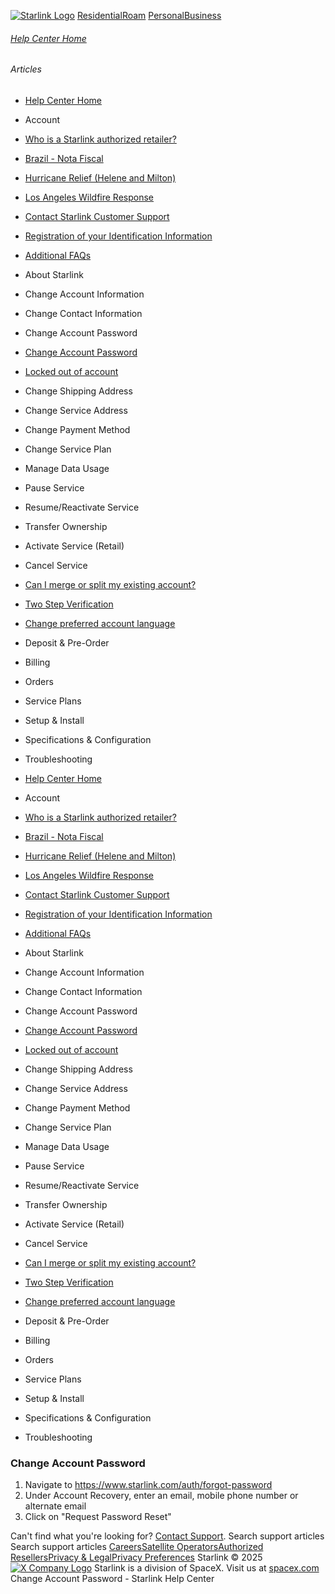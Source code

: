 [![Starlink Logo](https://www.starlink.com/_next/image?url=%2Fassets%2Fimages%2Flogo%2Flogo_white.png&w=3840&q=75)](https://www.starlink.com/support/article/<https:/www.starlink.com/>)
[Residential](https://www.starlink.com/support/article/<https:/www.starlink.com/residential>)[Roam](https://www.starlink.com/support/article/<https:/www.starlink.com/roam>)
[Personal](https://www.starlink.com/support/article/<https:/www.starlink.com/>)[Business](https://www.starlink.com/support/article/<https:/www.starlink.com/business>)
###### [Help Center Home](https://www.starlink.com/support/article/</support>)
###### Articles
  * [Help Center Home](https://www.starlink.com/support/article/</support>)
  * Account
  * [Who is a Starlink authorized retailer? ](https://www.starlink.com/support/article/</support/article/8a90222d-7c32-edd7-51f6-f696ece07105>)
  * [Brazil - Nota Fiscal](https://www.starlink.com/support/article/</support/article/0510d2b9-df68-9c24-f749-1e528ae6ca0e>)
  * [Hurricane Relief (Helene and Milton)](https://www.starlink.com/support/article/</support/article/58126733-e4d2-db62-b919-9da261a4e096>)
  * [Los Angeles Wildfire Response](https://www.starlink.com/support/article/</support/article/6b54f490-bbb4-04ee-4ee7-3750d3d831fc>)
  * [Contact Starlink Customer Support](https://www.starlink.com/support/article/</support/article/bdb63773-e93b-74e8-8e12-2da2fb6d534e>)
  * [Registration of your Identification Information](https://www.starlink.com/support/article/</support/article/6189953a-dd63-a4dc-611c-ee799fdff348>)
  * [Additional FAQs](https://www.starlink.com/support/article/</support/article/1668200d-1ce5-196c-d4bb-a39be9b27dbc>)
  * About Starlink
  * Change Account Information
  * Change Contact Information
  * Change Account Password
  * [Change Account Password](https://www.starlink.com/support/article/</support/article/a4aed86c-2e2c-2332-02cc-502af08446f1>)
  * [Locked out of account](https://www.starlink.com/support/article/</support/article/7d87da5b-ff9c-1d52-a433-4a78c20b6fd5>)
  * Change Shipping Address
  * Change Service Address
  * Change Payment Method
  * Change Service Plan
  * Manage Data Usage
  * Pause Service
  * Resume/Reactivate Service
  * Transfer Ownership
  * Activate Service (Retail)
  * Cancel Service
  * [Can I merge or split my existing account?](https://www.starlink.com/support/article/</support/article/e891eb60-e062-1716-d618-ac90f2137e0e>)
  * [Two Step Verification](https://www.starlink.com/support/article/</support/article/52aff4ed-3167-ec24-d54c-249563df8f5e>)
  * [Change preferred account language](https://www.starlink.com/support/article/</support/article/dbc3378e-dca5-349a-b1dd-f15c6cac4cde>)
  * Deposit & Pre-Order
  * Billing
  * Orders
  * Service Plans
  * Setup & Install
  * Specifications & Configuration
  * Troubleshooting


  * [Help Center Home](https://www.starlink.com/support/article/</support>)
  * Account
  * [Who is a Starlink authorized retailer? ](https://www.starlink.com/support/article/</support/article/8a90222d-7c32-edd7-51f6-f696ece07105>)
  * [Brazil - Nota Fiscal](https://www.starlink.com/support/article/</support/article/0510d2b9-df68-9c24-f749-1e528ae6ca0e>)
  * [Hurricane Relief (Helene and Milton)](https://www.starlink.com/support/article/</support/article/58126733-e4d2-db62-b919-9da261a4e096>)
  * [Los Angeles Wildfire Response](https://www.starlink.com/support/article/</support/article/6b54f490-bbb4-04ee-4ee7-3750d3d831fc>)
  * [Contact Starlink Customer Support](https://www.starlink.com/support/article/</support/article/bdb63773-e93b-74e8-8e12-2da2fb6d534e>)
  * [Registration of your Identification Information](https://www.starlink.com/support/article/</support/article/6189953a-dd63-a4dc-611c-ee799fdff348>)
  * [Additional FAQs](https://www.starlink.com/support/article/</support/article/1668200d-1ce5-196c-d4bb-a39be9b27dbc>)
  * About Starlink
  * Change Account Information
  * Change Contact Information
  * Change Account Password
  * [Change Account Password](https://www.starlink.com/support/article/</support/article/a4aed86c-2e2c-2332-02cc-502af08446f1>)
  * [Locked out of account](https://www.starlink.com/support/article/</support/article/7d87da5b-ff9c-1d52-a433-4a78c20b6fd5>)
  * Change Shipping Address
  * Change Service Address
  * Change Payment Method
  * Change Service Plan
  * Manage Data Usage
  * Pause Service
  * Resume/Reactivate Service
  * Transfer Ownership
  * Activate Service (Retail)
  * Cancel Service
  * [Can I merge or split my existing account?](https://www.starlink.com/support/article/</support/article/e891eb60-e062-1716-d618-ac90f2137e0e>)
  * [Two Step Verification](https://www.starlink.com/support/article/</support/article/52aff4ed-3167-ec24-d54c-249563df8f5e>)
  * [Change preferred account language](https://www.starlink.com/support/article/</support/article/dbc3378e-dca5-349a-b1dd-f15c6cac4cde>)
  * Deposit & Pre-Order
  * Billing
  * Orders
  * Service Plans
  * Setup & Install
  * Specifications & Configuration
  * Troubleshooting


### Change Account Password
  1. Navigate to <https://www.starlink.com/auth/forgot-password>
  2. Under Account Recovery, enter an email, mobile phone number or alternate email
  3. Click on "Request Password Reset"


Can't find what you're looking for? [Contact Support](https://www.starlink.com/support/article/</support/tickets?sourceType=web_article_help_center&sourceValue=a4aed86c-2e2c-2332-02cc-502af08446f1>).
Search support articles
Search support articles
[Careers](https://www.starlink.com/support/article/<https:/www.spacex.com/careers>)[Satellite Operators](https://www.starlink.com/support/article/<https:/starlink.com/satellite-operators>)[Authorized Resellers](https://www.starlink.com/support/article/<https:/starlink.com/resellers>)[Privacy & Legal](https://www.starlink.com/support/article/<https:/starlink.com/legal>)[Privacy Preferences](https://www.starlink.com/support/article/<>)
Starlink © 2025
[![X Company Logo](https://www.starlink.com/assets/images/icons/x-logo.svg)](https://www.starlink.com/support/article/<https:/twitter.com/Starlink>)
Starlink is a division of SpaceX. Visit us at [spacex.com](https://www.starlink.com/support/article/<https:/www.spacex.com/>)
Change Account Password - Starlink Help Center
